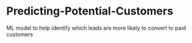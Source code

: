 # Predicting-Potential-Customers
ML model to help identify which leads are more likely to convert to paid customers

